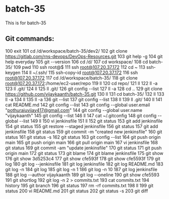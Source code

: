 # batch-35
This is for batch-35

Git commands:
---------------------
100  exit
  101  cd /d/workspace/batch-35/dev2/
  102  git clone https://gitlab.com/rns-devops/DevOps-Resources.git
  103  git help -g
  104  git help everyday
  105  git --version
  106  cd /d/
  107  cd workspace/
  108  cd batch-35/
  109  pwd
  110  ssh root@$
  111  ssh root@107.20.37.172
  112  cd ~
  113  ssh-keygen
  114  ll ~/.ssh/
  115  ssh-copy-id root@107.20.37.172
  116  ssh root@107.20.37.172
  117  cd /d/workspace/batch-35/
  118  git clone root@107.20.37.172:/home/ec2-user/repo
  119  ll
  120  cd repo/
  121  ll
  122  ll -a
  123  ll .git/
  124  ll
  125  ll .git/
  126  git config --list
  127  ll -a
  128  cd ..
  129  git clone https://github.com/vijaykaanth/batch-35.git
  130  ll
  131  cd batch-35/
  132  ll
  133  ll -a
  134  ll
  135  ll -a
  136  git --list
  137  git config --list
  138  ll
  139  ll .git/
  140  ll
  141  cat README.md
  142  git config --list
  143  git config --global user.email "pothurajuvijay417@gmail.com"
  144  git config --global user.name "vijaykaanth"
  145  git config --list
  146  ll
  147  cat ~/.gitconfig
  148  git config --global --list
  149  ll
  150  vi jenkinsfile
  151  ll
  152  git status
  153  git add jenkinsfile
  154  git status
  155  git restore --staged jenkinsfile
  156  git status
  157  git add jenkinsfile
  158  git status
  159  git commit -m "created new jenkinsfile"
  160  git status
  161  git status -s
  162  git status
  163  git config --list
  164  git push origin main
  165  git push origin main
  166  git pull origin main
  167  vi jenkinsfile
  168  git status
  169  git commit -am "update jenkinsfile"
  170  git status
  171  git push origin main
  172  git status
  173  git blame
  174  git blame jenkinsfile
  175  git show
  176  git show 3d5253c4
  177  git show cfe593f
  178  git show cfe5593f
  179  git log
  180  git log --jenkinsfile
  181  git log jenkinsfile
  182  git log README.md
  183  git log -n
  184  git log
  185  git log -n 1
  186  git log -n 10
  187  git log jenkinsfile
  188  git log --author vijaykaanth
  189  git log --oneline
  190  git show cfe5593
  191  git shortlog
  192  git log -n 2 > commits.txt
  193  cat commits.txt
  194  history
  195  git branch
  196  git status
  197  rm -rf commits.txt
  198  ll
  199  git status
  200  vi README.md
  201  git status
  202  git status -s
  203  git diff

